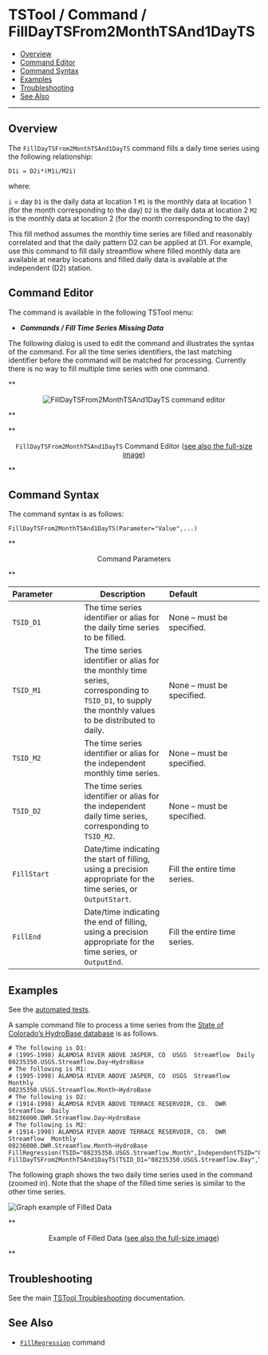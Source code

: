 # TSTool / Command / FillDayTSFrom2MonthTSAnd1DayTS #

*   [Overview](#overview)
*   [Command Editor](#command-editor)
*   [Command Syntax](#command-syntax)
*   [Examples](#examples)
*   [Troubleshooting](#troubleshooting)
*   [See Also](#see-also)

-------------------------

## Overview ##

The `FillDayTSFrom2MonthTSAnd1DayTS` command fills a daily time series using the following relationship:

```
D1i = D2i*(M1i/M2i)
```

where:

`i` = day
`D1` is the daily data at location 1
`M1` is the monthly data at location 1 (for the month corresponding to the day)
`D2` is the daily data at location 2
`M2` is the monthly data at location 2 (for the month corresponding to the day)

This fill method assumes the monthly time series are filled and reasonably
correlated and that the daily pattern D2 can be applied at D1.
For example, use this command to fill daily streamflow where filled
monthly data are available at nearby locations and filled daily data is available at the independent (D2) station. 

## Command Editor ##

The command is available in the following TSTool menu:

*   ***Commands / Fill Time Series Missing Data***

The following dialog is used to edit the command and illustrates the syntax of the command.
For all the time series identifiers, the last matching identifier before the command will be matched for processing.
Currently there is no way to fill multiple time series with one command.

**<p style="text-align: center;">
![FillDayTSFrom2MonthTSAnd1DayTS command editor](FillDayTSFrom2MonthTSAnd1DayTS.png)
</p>**

**<p style="text-align: center;">
`FillDayTSFrom2MonthTSAnd1DayTS` Command Editor (<a href="../FillDayTSFrom2MonthTSAnd1DayTS.png">see also the full-size image</a>)
</p>**

## Command Syntax ##

The command syntax is as follows:

```text
FillDayTSFrom2MonthTSAnd1DayTS(Parameter="Value",...)
```
**<p style="text-align: center;">
Command Parameters
</p>**

|**Parameter**&nbsp;&nbsp;&nbsp;&nbsp;&nbsp;&nbsp;&nbsp;&nbsp;&nbsp;&nbsp;&nbsp;|**Description**|**Default**&nbsp;&nbsp;&nbsp;&nbsp;&nbsp;&nbsp;&nbsp;&nbsp;&nbsp;&nbsp;&nbsp;&nbsp;&nbsp;&nbsp;&nbsp;&nbsp;&nbsp;&nbsp;&nbsp;&nbsp;&nbsp;&nbsp;&nbsp;&nbsp;&nbsp;&nbsp;&nbsp;|
|--------------|-----------------|-----------------|
|`TSID_D1`|The time series identifier or alias for the daily time series to be filled.|None – must be specified.|
|`TSID_M1`|The time series identifier or alias for the monthly time series, corresponding to `TSID_D1`, to supply the monthly values to be distributed to daily.|None – must be specified.|
|`TSID_M2`|The time series identifier or alias for the independent monthly time series.|None – must be specified.|
|`TSID_D2`|The time series identifier or alias for the independent daily time series, corresponding to `TSID_M2`.|None – must be specified.|
|`FillStart`|Date/time indicating the start of filling, using a precision appropriate for the time series, or `OutputStart`.|Fill the entire time series.|
|`FillEnd`|Date/time indicating the end of filling, using a precision appropriate for the time series, or `OutputEnd`.|Fill the entire time series.|

## Examples ##

See the [automated tests](https://github.com/OpenCDSS/cdss-app-tstool-test/tree/master/test/commands/FillDayTSFrom2MonthTSAnd1DayTS).

A sample command file to process a time series from the [State of Colorado’s HydroBase database](../../datastore-ref/CO-HydroBase/CO-HydroBase.md)
is as follows.

```text
# The following is D1:
# (1995-1998) ALAMOSA RIVER ABOVE JASPER, CO  USGS  Streamflow  Daily
08235350.USGS.Streamflow.Day~HydroBase
# The following is M1:
# (1995-1998) ALAMOSA RIVER ABOVE JASPER, CO  USGS  Streamflow  Monthly
08235350.USGS.Streamflow.Month~HydroBase
# The following is D2:
# (1914-1998) ALAMOSA RIVER ABOVE TERRACE RESERVOIR, CO.  DWR  Streamflow  Daily
08236000.DWR.Streamflow.Day~HydroBase
# The following is M2:
# (1914-1998) ALAMOSA RIVER ABOVE TERRACE RESERVOIR, CO.  DWR  Streamflow  Monthly
08236000.DWR.Streamflow.Month~HydroBase
FillRegression(TSID="08235350.USGS.Streamflow.Month",IndependentTSID="08236000.DWR.Streamflow.Month",NumberOfEquations=OneEquation,Transformation=Linear)
FillDayTSFrom2MonthTSAnd1DayTS(TSID_D1="08235350.USGS.Streamflow.Day",TSID_M1="08235350.USGS.Streamflow.Month",TSID_M2="08236000.DWR.Streamflow.Month",TSID_D2="08236000.DWR.Streamflow.Day")
```
The following graph shows the two daily time series used in the command (zoomed in).
Note that the shape of the filled time series is similar to the other time series.

![Graph example of Filled Data](FillDayTSFrom2MonthTSAnd1DayTS_Graph.png)

**<p style="text-align: center;">
Example of Filled Data (<a href="../FillDayTSFrom2MonthTSAnd1DayTS_Graph.png">see also the full-size image</a>)
</p>**

## Troubleshooting ##

See the main [TSTool Troubleshooting](../../troubleshooting/troubleshooting.md) documentation.

## See Also ##

*   [`FillRegression`](../FillRegression/FillRegression.md) command
